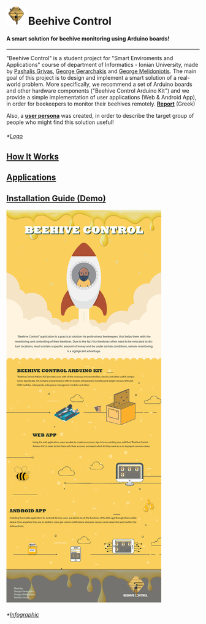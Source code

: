 # <img src="https://github.com/p17griv/beehive-control/blob/main/beehive-control-web/img/logo.png" alt="Beehive Control - Logo" width="50"/> Beehive Control
#### A smart solution for beehive monitoring using Arduino boards!

--------

"Beehive Control" is a student project for "Smart Enviroments and Applications" course of department of Informatics - Ionian University, made by [Pashalis Grivas](https://github.com/p17griv), [George Gerarchakis](https://github.com/p17gera) and [George Melidoniotis](https://github.com/p17meli). The main goal of this project is to design and implement a smart solution of a real-world problem. More specifically, we recommend a set of Arduino boards and other hardware components ("Beehive Control Arduino Kit") and we provide a simple implementation of user applications (Web & Android App), in order for beekeepers to monitor their beehives remotely. **[Report](https://github.com/p17griv/beehive-control/blob/main/report.pdf)** (Greek)

Also, a **[user persona](https://raw.githubusercontent.com/p17griv/beehive-control/main/imgs/user-persona.jpg?token=AKO5VY7Q7VVWZNIWUQ5WK53A3C4MS)** was created, in order to describe the target group of people who might find this solution useful!

###### *[Logo](https://codepen.io/joygarcia4/pen/NqqOZe)

## [How It Works](https://github.com/p17griv/beehive-control/wiki/How-It-Works)

## [Applications](https://github.com/p17griv/beehive-control/wiki/Applications)

## [Installation Guide (Demo)](https://github.com/p17griv/beehive-control/wiki/Installation-Guide)

![Beehive Control - Infografic](https://github.com/p17griv/beehive-control/blob/main/imgs/infographic-eng.jpg "Beehive Control - Infografic")

###### *[Infographic](https://gifographics.co/soft-product-launch-psd-template/)
